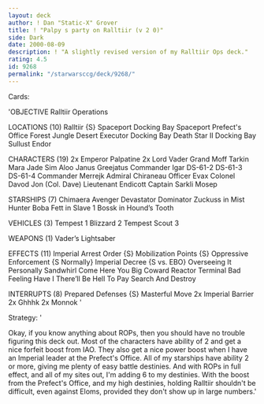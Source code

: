 ```yaml
---
layout: deck
author: ! Dan "Static-X" Grover
title: ! "Palpy s party on Ralltiir (v 2 0)"
side: Dark
date: 2000-08-09
description: ! "A slightly revised version of my Ralltiir Ops deck."
rating: 4.5
id: 9268
permalink: "/starwarsccg/deck/9268/"
---
```

Cards: 

'OBJECTIVE
Ralltiir Operations

LOCATIONS (10)
Ralltiir {S}
Spaceport Docking Bay
Spaceport Prefect's Office
Forest
Jungle
Desert
Executor Docking Bay
Death Star II Docking Bay
Sullust
Endor

CHARACTERS (19)
2x Emperor Palpatine
2x Lord Vader
Grand Moff Tarkin
Mara Jade
Sim Aloo
Janus Greejatus
Commander Igar
DS-61-2
DS-61-3
DS-61-4
Commander Merrejk
Admiral Chiraneau
Officer Evax
Colonel Davod Jon (Col. Dave)
Lieutenant Endicott
Captain Sarkli
Mosep

STARSHIPS (7)
Chimaera
Avenger
Devastator
Dominator
Zuckuss in Mist Hunter
Boba Fett in Slave 1
Bossk in Hound’s Tooth

VEHICLES (3)
Tempest 1
Blizzard 2
Tempest Scout 3

WEAPONS (1)
Vader’s Lightsaber

EFFECTS (11)
Imperial Arrest Order {S}
Mobilization Points {S}
Oppressive Enforcement {S Normally}
Imperial Decree {S vs. EBO}
Overseeing It Personally
Sandwhirl
Come Here You Big Coward
Reactor Terminal
Bad Feeling Have I
There’ll Be Hell To Pay
Search And Destroy

INTERRUPTS (8)
Prepared Defenses {S}
Masterful Move
2x Imperial Barrier
2x Ghhhk
2x Monnok
'

Strategy: '

Okay, if you know anything about ROPs, then you should have no trouble figuring this deck out. Most of the characters have ability of 2 and get a nice forfeit boost from IAO. They also get a nice power boost when I have an Imperial leader at the Prefect's Office. All of my starships have ability 2 or more, giving me plenty of easy battle destinies. And with ROPs in full effect, and all of my sites out, I'm adding 6 to my destinies. With the boost from the Prefect's Office, and my high destinies, holding Ralltiir shouldn't be difficult, even against Eloms, provided they don't show up in large numbers.'
